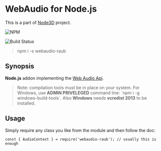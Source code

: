 # WebAudio for Node.js

This is a part of [Node3D](https://github.com/node-3d) project.

![NPM](https://nodei.co/npm/webaudio-raub.png?compact=true)

![Build Status](https://api.travis-ci.org/node-3d/webaudio-raub.svg?branch=master)

> npm i -s webaudio-raub


## Synopsis

**Node.js** addon implementing the
[Web Audio Api](https://developer.mozilla.org/en-US/docs/Web/API/Web_Audio_API).


> Note: compilation tools must be in place on your system.
For Windows, use **ADMIN PRIVELEGED** command line:
\`npm i -g windows-build-tools\`.
Also **Windows** needs **vcredist 2013** to be installed.


## Usage

Simply require any class you like from the module and then follow the doc:

```
const { AudioContext } = require('webaudio-raub'); // usually this is enough
```
